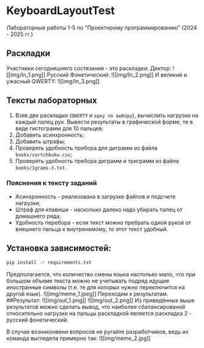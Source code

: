 # KeyboardLayoutTest

Лабораторные работы 1-5 по "Проектнрому программированию" (2024 - 2025 гг.)

## Раскладки
Участники сегодняшнего состязания - это раскладки:
Диктор:
 ![[img/In_1.png]]
Русский Фонетический:
 ![[img/In_2.png]]
И великий и ужасный QWERTY:
 ![[img/In_3.png]]
## Тексты лабораторных
1. Взяв две раскладки (`QWERTY` и `одну по выбору`), вычислить нагрузки на каждый палец рук. Вывести результаты в графической форме, те в виде гистограмм для 10 пальцев;
2. Добавить асинхронность;
3. Добавить штрафы;
4. Проверять удобность пребора для диграмм из файла `books/sortchbukw.csv`;
5. Проверять удобность пребора диграмм и триграмм из файла `books/1grams-3.txt`.

### Пояснения к тексту заданий
- Асинхронность - реализована в загрузке файлов и подсчете нагрузки;
- Штраф для клавиши - насколько далеко надо убирать палец от домашнего ряда;
- Удобность перебора - если текст можно пребрать одной рукой от внешнего пальца к внутренемому, то этот текст удобный.

## Установка зависимостей:
```bash
pip install -r requirements.txt
```

Предполагается, что количество смены языка настолько мало, что при большом объеме текста можно не учитывать подряд идущие иностранные символы (т.е. те для которых нужно переключится на другой язык).
![[img/meme_1.jpeg]]
Переходим к результатам.
##Результат:
![[img/out_1.png]]
![[img/out_2.png]]
Из приведённых выше результатов можно сделать вывод, что наиболее сбалансированой относительно нагрузки на пальцы раскладкой является раскладка 2 - русский фонетический.


В случае возниконвени вопросов не ругайте разработчиков, ведь их команда выглядела примерно так:
![[img/meme_2.jpg]]